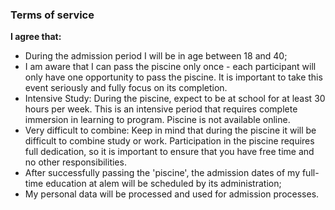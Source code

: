 ### Terms of service

**I agree that:**
- During the admission period I will be in age between 18 and 40;
- I am aware that I can pass the piscine only once - each participant will only have one opportunity to pass the piscine. It is important to take this event seriously and fully focus on its completion.
- Intensive Study: During the piscine, expect to be at school for at least 30 hours per week. This is an intensive period that requires complete immersion in learning to program. Piscine is not available online.
- Very difficult to combine: Keep in mind that during the piscine it will be difficult to combine study or work. Participation in the piscine requires full dedication, so it is important to ensure that you have free time and no other responsibilities.
- After successfully passing the 'piscine', the admission dates of my full-time education at alem will be scheduled by its administration;
- My personal data will be processed and used for admission processes.

